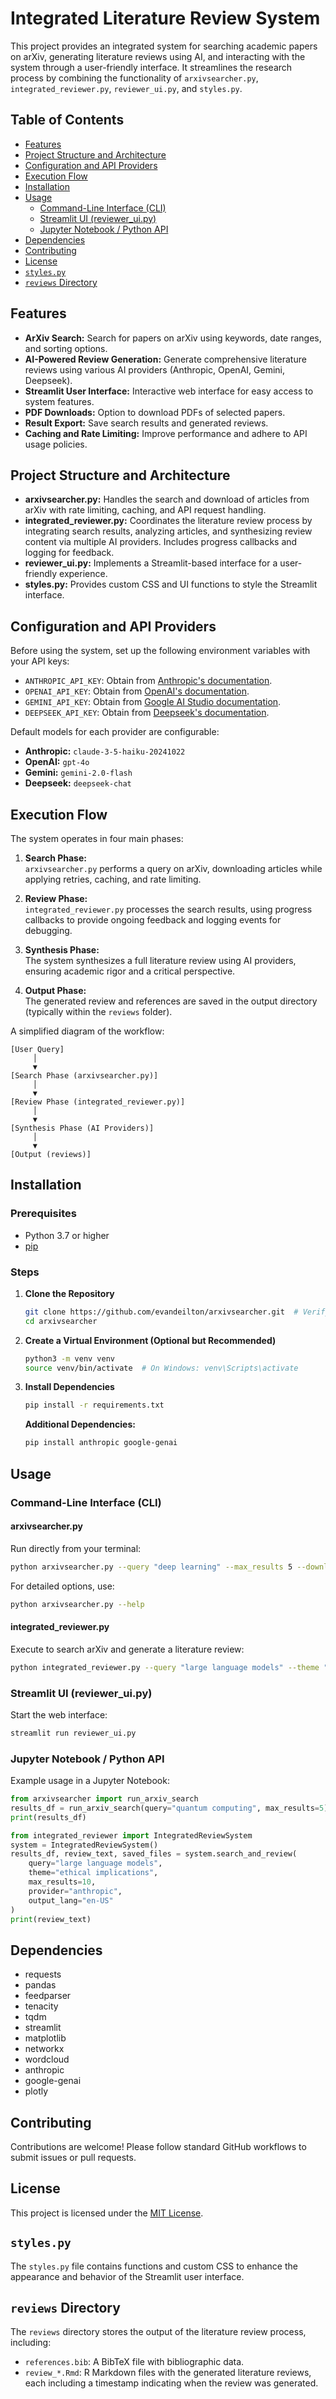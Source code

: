 # Integrated Literature Review System

This project provides an integrated system for searching academic papers on arXiv, generating literature reviews using AI, and interacting with the system through a user-friendly interface. It streamlines the research process by combining the functionality of `arxivsearcher.py`, `integrated_reviewer.py`, `reviewer_ui.py`, and `styles.py`.

## Table of Contents

- [Features](#features)
- [Project Structure and Architecture](#project-structure-and-architecture)
- [Configuration and API Providers](#configuration-and-api-providers)
- [Execution Flow](#execution-flow)
- [Installation](#installation)
- [Usage](#usage)
  - [Command-Line Interface (CLI)](#command-line-interface-cli)
  - [Streamlit UI (reviewer_ui.py)](#streamlit-ui-reviewer_uipy)
  - [Jupyter Notebook / Python API](#jupyter-notebook-python-api)
- [Dependencies](#dependencies)
- [Contributing](#contributing)
- [License](#license)
- [`styles.py`](#stylespy)
- [`reviews` Directory](#reviews-directory)

## Features

- **ArXiv Search:** Search for papers on arXiv using keywords, date ranges, and sorting options.
- **AI-Powered Review Generation:** Generate comprehensive literature reviews using various AI providers (Anthropic, OpenAI, Gemini, Deepseek).
- **Streamlit User Interface:** Interactive web interface for easy access to system features.
- **PDF Downloads:** Option to download PDFs of selected papers.
- **Result Export:** Save search results and generated reviews.
- **Caching and Rate Limiting:** Improve performance and adhere to API usage policies.

## Project Structure and Architecture

- **arxivsearcher.py:** Handles the search and download of articles from arXiv with rate limiting, caching, and API request handling.
- **integrated_reviewer.py:** Coordinates the literature review process by integrating search results, analyzing articles, and synthesizing review content via multiple AI providers. Includes progress callbacks and logging for feedback.
- **reviewer_ui.py:** Implements a Streamlit-based interface for a user-friendly experience.
- **styles.py:** Provides custom CSS and UI functions to style the Streamlit interface.

## Configuration and API Providers

Before using the system, set up the following environment variables with your API keys:

- `ANTHROPIC_API_KEY`: Obtain from [Anthropic's documentation](https://docs.anthropic.com/).
- `OPENAI_API_KEY`: Obtain from [OpenAI's documentation](https://platform.openai.com/docs/overview).
- `GEMINI_API_KEY`: Obtain from [Google AI Studio documentation](https://ai.google.dev/tutorials/setup).
- `DEEPSEEK_API_KEY`: Obtain from [Deepseek's documentation](https://platform.deepseek.com/docs).

Default models for each provider are configurable:
- **Anthropic:** `claude-3-5-haiku-20241022`
- **OpenAI:** `gpt-4o`
- **Gemini:** `gemini-2.0-flash`
- **Deepseek:** `deepseek-chat`

## Execution Flow

The system operates in four main phases:

1. **Search Phase:**  
   `arxivsearcher.py` performs a query on arXiv, downloading articles while applying retries, caching, and rate limiting.

2. **Review Phase:**  
   `integrated_reviewer.py` processes the search results, using progress callbacks to provide ongoing feedback and logging events for debugging.

3. **Synthesis Phase:**  
   The system synthesizes a full literature review using AI providers, ensuring academic rigor and a critical perspective.

4. **Output Phase:**  
   The generated review and references are saved in the output directory (typically within the `reviews` folder).

A simplified diagram of the workflow:

```
[User Query]
     │
     ▼
[Search Phase (arxivsearcher.py)]
     │
     ▼
[Review Phase (integrated_reviewer.py)]
     │
     ▼
[Synthesis Phase (AI Providers)]
     │
     ▼
[Output (reviews)]
```

## Installation

### Prerequisites

- Python 3.7 or higher
- [pip](https://pip.pypa.io/en/stable/)

### Steps

1. **Clone the Repository**

   ```bash
   git clone https://github.com/evandeilton/arxivsearcher.git  # Verify this URL is correct.
   cd arxivsearcher
   ```

2. **Create a Virtual Environment (Optional but Recommended)**

   ```bash
   python3 -m venv venv
   source venv/bin/activate  # On Windows: venv\Scripts\activate
   ```

3. **Install Dependencies**

   ```bash
   pip install -r requirements.txt
   ```

   **Additional Dependencies:**

   ```bash
   pip install anthropic google-genai
   ```

## Usage

### Command-Line Interface (CLI)

#### arxivsearcher.py

Run directly from your terminal:

```bash
python arxivsearcher.py --query "deep learning" --max_results 5 --download --download_count 2 --save_csv
```

For detailed options, use:

```bash
python arxivsearcher.py --help
```

#### integrated_reviewer.py

Execute to search arXiv and generate a literature review:

```bash
python integrated_reviewer.py --query "large language models" --theme "recent advances" --max_results 10 --provider anthropic --output_lang pt-BR --download_pdfs
```

### Streamlit UI (reviewer_ui.py)

Start the web interface:

```bash
streamlit run reviewer_ui.py
```

### Jupyter Notebook / Python API

Example usage in a Jupyter Notebook:

```python
from arxivsearcher import run_arxiv_search
results_df = run_arxiv_search(query="quantum computing", max_results=5)
print(results_df)

from integrated_reviewer import IntegratedReviewSystem
system = IntegratedReviewSystem()
results_df, review_text, saved_files = system.search_and_review(
    query="large language models",
    theme="ethical implications",
    max_results=10,
    provider="anthropic",
    output_lang="en-US"
)
print(review_text)
```

## Dependencies

- requests
- pandas
- feedparser
- tenacity
- tqdm
- streamlit
- matplotlib
- networkx
- wordcloud
- anthropic
- google-genai
- plotly

## Contributing

Contributions are welcome! Please follow standard GitHub workflows to submit issues or pull requests.

## License

This project is licensed under the [MIT License](LICENSE).

## `styles.py`

The `styles.py` file contains functions and custom CSS to enhance the appearance and behavior of the Streamlit user interface.

## `reviews` Directory

The `reviews` directory stores the output of the literature review process, including:
- `references.bib`: A BibTeX file with bibliographic data.
- `review_*.Rmd`: R Markdown files with the generated literature reviews, each including a timestamp indicating when the review was generated.
